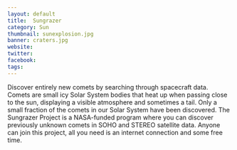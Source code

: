 ```yaml
---
layout: default
title:  Sungrazer
category: Sun
thumbnail: sunexplosion.jpg
banner: craters.jpg
website:
twitter:
facebook:
tags: 
---
```


Discover entirely new comets by searching through spacecraft data. Comets are small icy Solar System bodies that heat up when passing close to the sun, displaying a visible atmosphere and sometimes a tail. Only a small fraction of the comets in our Solar System have been discovered. The Sungrazer Project is a NASA-funded program where you can discover previously unknown comets in SOHO and STEREO satellite data. Anyone can join this project, all you need is an internet connection and some free time.

